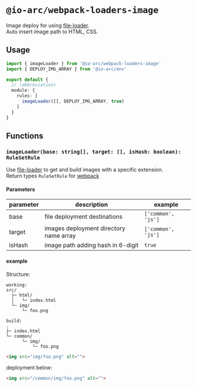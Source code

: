 # `@io-arc/webpack-loaders-image`

Image deploy for using [file-loader](https://github.com/webpack-contrib/file-loader).  
Auto insert image path to HTML, CSS.

## Usage

```typescript
import { imageLoader } from '@io-arc/webpack-loaders-image'
import { DEPLOY_IMG_ARRAY } from '@io-arc/env'

export default {
  // (abbreviation)
  module: {
    rules: [
      imageLoader([], DEPLOY_IMG_ARRAY, true)
    ]
  }
}
```

## Functions

### `imageLoader(base: string[], target: [], isHash: boolean): RuleSetRule`

Use [file-loader](https://github.com/webpack-contrib/file-loader) to get and build images with a specific extension.  
Return types `RuleSetRule` for [webpack](https://webpack.js.org/)

#### Parameters

parameter | description | example
--- | --- | ---
base | file deployment destinations | `['common', 'js']`
target | images deployment directory name array | `['common', 'js']` 
isHash | image path adding hash in 6-digit | `true`

#### example

Structure:

```text
working:
src/
  ├─ html/
  │   └─ index.html
  └─ img/
      └─ foo.png

build:
.
├─ index.html
└─ common/
      └─ img/
          └─ foo.png
```

```html
<img src="img/foo.png" alt="">
```

deployment below:

```html
<img src="/common/img/foo.png" alt="">
```